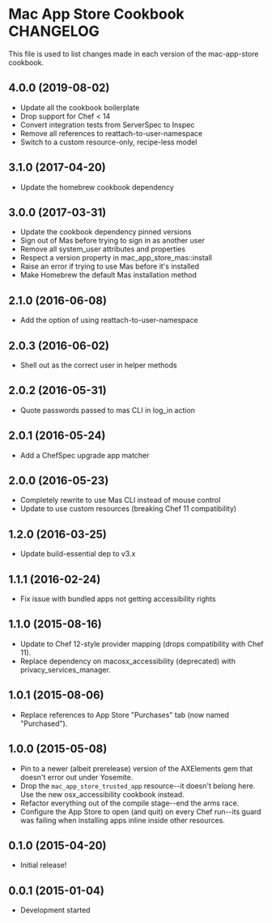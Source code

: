 # Mac App Store Cookbook CHANGELOG

This file is used to list changes made in each version of the mac-app-store cookbook.

## 4.0.0 (2019-08-02)

- Update all the cookbook boilerplate
- Drop support for Chef < 14
- Convert integration tests from ServerSpec to Inspec
- Remove all references to reattach-to-user-namespace
- Switch to a custom resource-only, recipe-less model

## 3.1.0 (2017-04-20)

- Update the homebrew cookbook dependency

## 3.0.0 (2017-03-31)

- Update the cookbook dependency pinned versions
- Sign out of Mas before trying to sign in as another user
- Remove all system_user attributes and properties
- Respect a version property in mac_app_store_mas::install
- Raise an error if trying to use Mas before it's installed
- Make Homebrew the default Mas installation method

## 2.1.0 (2016-06-08)

- Add the option of using reattach-to-user-namespace

## 2.0.3 (2016-06-02)

- Shell out as the correct user in helper methods

## 2.0.2 (2016-05-31)

- Quote passwords passed to mas CLI in log_in action

## 2.0.1 (2016-05-24)

- Add a ChefSpec upgrade app matcher

## 2.0.0 (2016-05-23)

- Completely rewrite to use Mas CLI instead of mouse control
- Update to use custom resources (breaking Chef 11 compatibility)

## 1.2.0 (2016-03-25)

- Update build-essential dep to v3.x

## 1.1.1 (2016-02-24)

- Fix issue with bundled apps not getting accessibility rights

## 1.1.0 (2015-08-16)

- Update to Chef 12-style provider mapping (drops compatibility with Chef 11).
- Replace dependency on macosx_accessibility (deprecated) with privacy_services_manager.

## 1.0.1 (2015-08-06)

- Replace references to App Store "Purchases" tab (now named "Purchased").

## 1.0.0 (2015-05-08)

- Pin to a newer (albeit prerelease) version of the AXElements gem that doesn't error out under Yosemite.
- Drop the `mac_app_store_trusted_app` resource--it doesn't belong here. Use the new osx_accessibility cookbook instead.
- Refactor everything out of the compile stage--end the arms race.
- Configure the App Store to open (and quit) on every Chef run--its guard was failing when installing apps inline inside other resources.

## 0.1.0 (2015-04-20)

- Initial release!

## 0.0.1 (2015-01-04)

- Development started
